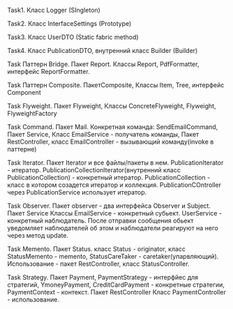 Task1. Класс Logger (SIngleton) 

Task2. Класс InterfaceSettings (Prototype) 

Task3. Класс UserDTO (Static fabric method)

Task4. Класс PublicationDTO, внутренний класс Builder (Builder)

Task Паттерн Bridge. Пакет Report. Классы Report, PdfFormatter, интерфейс ReportFormatter.

Task Паттерн Composite. ПакетComposite, Классы Item, Tree, интерфейс Component

Task Flyweight. Пакет Flyweight, Классы ConcreteFlyweight, Flyweight, FlyweightFactory

Task Command. Пакет Mail. Конкретная команда: SendEmailCommand, Пакет Service, Класс EmailService - получатель команды, Пакет RestController, класс EmailController - вызывающий команду(invoke в паттерне)

Task Iterator. Пакет Iterator и все файлы/пакеты в нем. PublicationIterator - итератор. PublicationCollectionIterator(внутренний класс PublicationCollection) - конкретный итератор. PublicationCollection - класс в котором созадется итератор и коллекция. PublicationCOntroller через PublicationService использует итератор.

Task Observer. Пакет observer - два интерфейса Observer и Subject. Пакет Service Классы EmailService - конкретный субьект. UserService - конкретный наблюдатель. После отправки сообщения обьект уведомляет наблюдателей об этом и наблюдатели реагируют на него через метод update.

Task Memento. Пакет Status. класс Status - originator, класс StatusMemento - memento, StatusCareTaker - caretaker(упарвляющий). Использование - пакет RestController, класс StatusController.

Task Strategy. Пакет Payment, PaymentStrategy - интерфйес для стратегий, YmoneyPayment, CreditCardPayment - конкретные стратегии, PaymentContext - контекст. Пакет RestController Класс PaymentController - использование.
